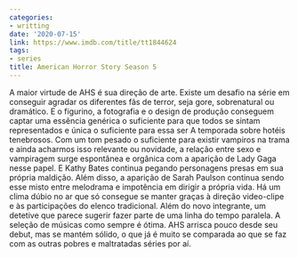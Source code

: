 ```yaml
---
categories:
- writting
date: '2020-07-15'
link: https://www.imdb.com/title/tt1844624
tags:
- series
title: American Horror Story Season 5
---
```


A maior virtude de AHS é sua direção de arte. Existe um desafio na série em conseguir agradar os diferentes fãs de terror, seja gore, sobrenatural ou dramático. E o figurino, a fotografia e o design de produção conseguem captar uma essência genérica o suficiente para que todos se sintam representados e única o suficiente para essa ser A temporada sobre hotéis tenebrosos. Com um tom pesado o suficiente para existir vampiros na trama e ainda acharmos isso relevante ou novidade, a relação entre sexo e vampiragem surge espontânea e orgânica com a aparição de Lady Gaga nesse papel. E Kathy Bates continua pegando personagens presas em sua própria maldição. Além disso, a aparição de Sarah Paulson continua sendo esse misto entre melodrama e impotência em dirigir a própria vida. Há um clima dúbio no ar que só consegue se manter graças à direção video-clipe e às participações do elenco tradicional. Além do novo integrante, um detetive que parece sugerir fazer parte de uma linha do tempo paralela. A seleção de músicas como sempre é ótima. AHS arrisca pouco desde seu debut, mas se mantém sólido, o que já é muito se comparada ao que se faz com as outras pobres e maltratadas séries por aí.

